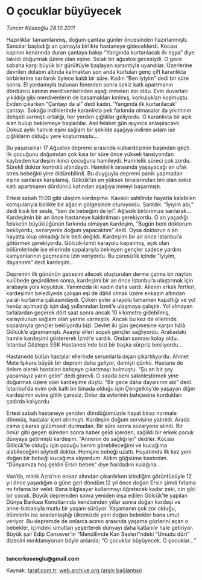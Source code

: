 # O çocuklar büyüyecek

*Tuncer Köseoğlu 28.10.2011*

<div class="yazi"><p>Hazırlıklar tamamlanmış, doğum çantası günler öncesinden hazırlanmıştı. Sancılar başladığı an çantayla birlikte hastaneye gideceklerdi. Kocası kapının kenarında duran çantaya bakıp “Yangında kurtarılacak ilk eşya” diye takıldı doğurmak üzere olan eşine. Sıcak bir ağustos gecesiydi. O gece sabaha karşı büyük bir gürültüyle başlayan sarsıntıyla uyandılar. Üzerlerine devrilen dolabın altında kalmaktan son anda kurtulan genç çift karanlıkta birbirlerine sarılarak öylece kaldı bir süre. Kadın “Ben iyiyim” dedi bir süre sonra. El yordamıyla bulunan fenerden sonra sekiz katlı apartmanın dördüncü katının merdivenlerinden aşağı inmeleri zor oldu. Evin duvarları yıkıldığı gibi merdivenlerin de basamakları kırılmış, korkulukları kopmuştu. Evden çıkarken “Çantayı da al” dedi kadın. ‘Yangında ilk kurtarılacak’ çantayı. Sokağa indiklerinde karanlıkta pek farkında olmasalar da yıkıntının dehşeti sarmıştı ortalığı, her yerden çığlıklar geliyordu. O karanlıkta bir açık alan bulup beklemeye başladılar. Asıl felaket gün ışıyınca anlaşılacaktı. Dokuz aylık hamile eşini sağlam bir şekilde aşağıya indiren adam ise çığlıkların olduğu yere koşturmuştu... </p>
<p>Bu yaşananlar 17 Ağustos depremi sırasında kızkardeşimin başından geçti. İlk çocuğunu doğumdan çok kısa bir süre önce yüksek tansiyondan kaybeden kardeşim ikinci çocuğuna hamileydi. Hamilelik süreci çok zordu. Sürekli doktor kontrolü altındaydı. Hamilelik sırasında yaşayacağı en ufak stres bebeğini yine öldürebilirdi. Bu duyguyla depremi panik yapmadan eşine sarılarak karşılamış, Gölcük’ün en yüksek binalarından biri olan sekiz katlı apartmanın dördüncü katından aşağıya inmeyi başarmıştı. </p>
<p>Ertesi sabah 11:00 gibi ulaştım kardeşime. Kavaklı sahilinde hayatta kalabilen komşularıyla birlikte bir ağacın gölgesinde oturuyordu. Sarıldık. “İyiyim abi,” dedi kısık bir sesle, “ben de bebeğim de iyi”. Ağladık birbirimize sarılarak... Kardeşimin bir an önce hastaneye kaldırılması gerekiyordu. O an yaşadığı felaketin büyüklüğünün farkında olmayan kardeşim, “Bugün beni doktorum bekliyordu, sezaryenle doğum yapacaktım” dedi. Oysa doktorun o an hayatta olup olmadığı bile belli değildi. Kardeşimi bir an önce İstanbul’a götürmek gerekiyordu. Gölcük-İzmit karayolu kapanmış, açık olan bölümlerinde ise ellerinde sopalarıyla bekleyen gençler sadece yardım kamyonlarının geçmesine izin veriyordu. Bu çaresizlik içinde “İyiyim, dayanırım” dedi kardeşim...</p>
<p>Depremin ilk gününün gecesini ailecek oluşturulan derme çatma bir naylon kulübede geçirdikten sonra, kardeşimi bir an önce İstanbul’a ulaştırmak için arabayla yola koyulduk. Yanımızda iki kadın daha vardı. Ailenin erkek fertleri, kardeşimin belediyede çalışan eşi de dâhil olmak üzere enkazın altından yaralı kurtarma çabasındaydı. Çöken evler anayolu tamamen kapattığı ve yol henüz açılmadığı için dağ yollarından İzmit’e ulaşmaya çalıştık. Yol olmayan tarlalardan geçerek dört saat sonra ancak 10 kilometre gidebilmiş, karayolunun sağlam olan yerine varmıştık. Ancak bu kez de ellerinde sopalarıyla gençler bekliyordu bizi. Devlet iki gün geçmesine karşın hâlâ Gölcük’e uğramamıştı. Asayişi elleri sopalı gençler sağlıyordu. Arabadaki hamile kardeşimi göstererek İzmit’e vardık. Ondan sonrası kolay oldu. İstanbul Göztepe SSK Hastanesi’nde bizi bir başka sürpriz bekliyordu...</p>
<p>Hastanede bütün hastalar ellerinde serumlarla dışarı çıkartılıyordu. Ahmet Mete Işıkara büyük bir deprem daha geliyor, demişti çünkü. Hastane de önlem olarak hastaları bahçeye çıkartmayı bulmuştu. “Şu an bir şey yapamayız yarın gelin” dedi görevli. O sırada beni sakinleştirmek yine doğurmak üzere olan kardeşime düştü. “Bir gece daha dayanırım abi” dedi. İstanbul’da evim çok katlı bir binada olduğu için Çengelköy’de yaşayan diğer kardeşimin evine gittik çaresiz. Onlar da evlerinin bahçesine kurdukları çadırda kalıyordu. </p>
<p>Ertesi sabah hastaneye yeniden döndüğümüzde hayat biraz normale dönmüş, hastalar içeri alınmıştı. Kardeşim doğum servisine yatırıldı. Arada cama çıkarak gülümsedi durmadan. Bir süre sonra sezaryene alındı. Bir ömür gibi geçen süreden sonra haber geldi içerden, sağlıklı bir erkek çocuk dünyaya getirmişti kardeşim. “Annenin de sağlığı iyi” dediler. Kocası Gölcük’te olduğu için çocuğu benim görebileceğimi ve kucağıma alabileceğimi söyledi doktor. Hemşire bebeği uzattı. Hayatımda ilk kez yeni doğan bir bebeği kucağıma alıyordum. Aldım göğsüme bastırdım. “Dünyamıza hoş geldin Ersin bebek” diye fısıldadım kulağına...</p>
<p>Van’da, minik Azra’nın enkaz altından çıkarılırken izlediğim görüntüsüyle 12 yıl önce yaşadığım o güne geri döndüm.12 yıl önce doğan Ersin şimdi fırlama mı fırlama bir velet. Bana bilgisayar kullanmayı öğretecek kadar zeki, cin gibi bir çocuk. Büyük depremden sonra yeniden inşa edilen Gölcük’te yapılan Dünya Bankası Konutlarında kendisinden yıllar sonra doğan kardeşi ve anne-babasıyla mutlu bir yaşam sürüyor. Yaşamanın çok zor olduğu, ölümlerin ise sıradanlaştığı ülkemizde yeni doğan bebekler bana umut veriyor. Bu depremde de onlarca acının arasında yaşama gözlerini açan o bebekler, içimdeki umutları yeşerterek dünyayı daha katlanılır hale getiriyor. Büyük şair Edip Cansever’in “Mendilimde Kan Sesleri”ndeki “Umudu dürt” dizesini mırıldanıyorum böyle anlarda; “O çocuklar büyüyecek. O çocuklar...” </p>
<p><b><br/>tuncerkoseoglu@gmail.com</b></p>
</div>

Kaynak: [taraf.com.tr](http://www.taraf.com.tr:80/tuncer-koseoglu/makale-o-cocuklar-buyuyecek.htm), [web.archive.org (arşiv bağlantısı)](http://web.archive.org/web/20111028112749/http://www.taraf.com.tr:80/tuncer-koseoglu/makale-o-cocuklar-buyuyecek.htm)

